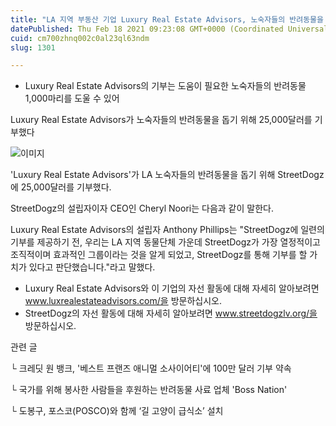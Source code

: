 ```yaml
---
title: "LA 지역 부동산 기업 Luxury Real Estate Advisors, 노숙자들의 반려동물을 돕기 위해 25,000달러 기부"
datePublished: Thu Feb 18 2021 09:23:08 GMT+0000 (Coordinated Universal Time)
cuid: cm700zhnq002c0al23ql63ndm
slug: 1301

---
```



- Luxury Real Estate Advisors의 기부는 도움이 필요한 노숙자들의 반려동물 1,000마리를 도울 수 있어

Luxury Real Estate Advisors가 노숙자들의 반려동물을 돕기 위해 25,000달러를 기부했다

![이미지](https://cdn.hashnode.com/res/hashnode/image/upload/v1739250741122/e5bd52fd-7a31-46ce-b703-3495b348efe1.jpeg)

'Luxury Real Estate Advisors'가 LA 노숙자들의 반려동물을 돕기 위해 StreetDogz에 25,000달러를 기부했다.

StreetDogz의 설립자이자 CEO인 Cheryl Noori는 다음과 같이 말한다.

Luxury Real Estate Advisors의 설립자 Anthony Phillips는 "StreetDogz에 일련의 기부를 제공하기 전, 우리는 LA 지역 동물단체 가운데 StreetDogz가 가장 열정적이고 조직적이며 효과적인 그룹이라는 것을 알게 되었고, StreetDogz를 통해 기부를 할 가치가 있다고 판단했습니다."라고 말했다.

- Luxury Real Estate Advisors와 이 기업의 자선 활동에 대해 자세히 알아보려면 www.luxrealestateadvisors.com/을 방문하십시오.
- StreetDogz의 자선 활동에 대해 자세히 알아보려면 www.streetdogzlv.org/을 방문하십시오.

관련 글

└ 크레딧 원 뱅크, '베스트 프랜즈 애니멀 소사이어티'에 100만 달러 기부 약속

└ 국가를 위해 봉사한 사람들을 후원하는 반려동물 사료 업체 'Boss Nation'

└ 도봉구, 포스코(POSCO)와 함께 ‘길 고양이 급식소’ 설치